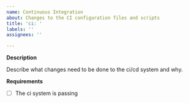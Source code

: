```yaml
---
name: Continuous Integration
about: Changes to the CI configuration files and scripts
title: 'ci: '
labels: ''
assignees: ''

---
```


**Description**

Describe what changes need to be done to the ci/cd system and why.

**Requirements**

- [ ] The ci system is passing
